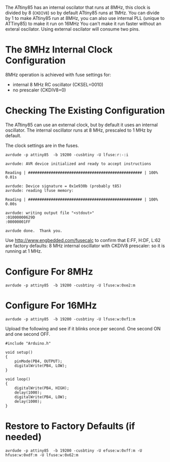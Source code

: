 The ATtiny85 has an internal oscilator that runs at 8MHz, this clock is divided by 8 (`CKDIV8`) so by default ATtiny85 runs at 1MHz.
You can divide by 1 to make ATtiny85 run at 8MHz, you can also use internal PLL (unique to ATTiny85) to make it run on 16MHz
You can't make it run faster without an exteral oscilator.
Using external oscilator will consume two pins. 

# The 8MHz Internal Clock Configuration
8MHz operation is achieved with fuse settings for:

* internal 8 MHz RC oscillator (CKSEL=0010)
* no prescaler (CKDIV8=0)

# Checking The Existing Configuration
The ATtiny85 can use an external clock, but by default it uses an internal oscillator. The internal oscillator runs at 8 MHz, prescaled to 1 MHz by default.

The clock settings are in the fuses. 

```
avrdude -p attiny85  -b 19200 -cusbtiny -U lfuse:r:-:i

avrdude: AVR device initialized and ready to accept instructions

Reading | ################################################## | 100% 0.01s

avrdude: Device signature = 0x1e930b (probably t85)
avrdude: reading lfuse memory:

Reading | ################################################## | 100% 0.00s

avrdude: writing output file "<stdout>"
:01000000629D
:00000001FF

avrdude done.  Thank you.
```

Use http://www.engbedded.com/fusecalc to confirm that E:FF, H:DF, L:62 are factory defaults: 8 MHz internal oscillator with CKDIV8 prescaler: so it is running at 1 MHz.

# Configure For 8MHz
```
avrdude -p attiny85  -b 19200 -cusbtiny -U lfuse:w:0xe2:m
```

# Configure For 16MHz
```
avrdude -p attiny85  -b 19200 -cusbtiny -U lfuse:w:0xf1:m
```

Upload the following and see if it blinks once per second. One second ON and one second OFF.
```
#include "Arduino.h"

void setup()
{
    pinMode(PB4, OUTPUT);
    digitalWrite(PB4, LOW);
}

void loop()
{
    digitalWrite(PB4, HIGH);
    delay(1000);
    digitalWrite(PB4, LOW);
    delay(1000);
}
```


# Restore to Factory Defaults (if needed)
```
avrdude -p attiny85  -b 19200 -cusbtiny -U efuse:w:0xff:m -U hfuse:w:0xdf:m -U lfuse:w:0x62:m
```